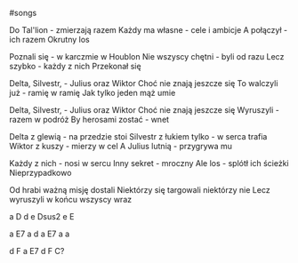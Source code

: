 #songs 

Do Tal'lion - zmierzają razem
Każdy ma własne - cele i ambicje
A połączył - ich razem
Okrutny los

Poznali się - w karczmie w Houblon
Nie wszyscy chętni - byli od razu
Lecz szybko - każdy z nich
Przekonał się


Delta, Silvestr, - Julius oraz Wiktor
Choć nie znają jeszcze się
To walczyli już - ramię w ramię
Jak tylko jeden mąż umie

Delta, Silvestr, - Julius oraz Wiktor
Choć nie znają jeszcze się
Wyruszyli - razem w podróż
By herosami zostać - wnet


Delta z glewią - na przedzie stoi
Silvestr z łukiem tylko - w serca trafia
Wiktor z kuszy - mierzy w cel
A Julius lutnią - przygrywa mu

Każdy z nich - nosi w sercu
Inny sekret - mroczny
Ale los - splótł ich ścieżki
Nieprzypadkowo


Od hrabi ważną misję dostali
Niektórzy się targowali niektórzy nie
Lecz wyruszyli w końcu wszyscy wraz 

a D d e Dsus2 e E





a E7
a d
a E7
a a

d F
a E7
d F
C?
